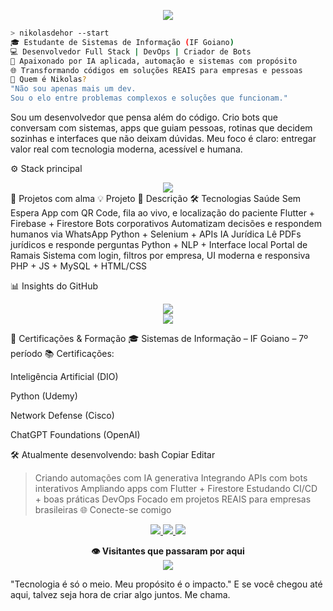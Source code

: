 <!-- Topo com banner dinâmico -->
<p align="center">
  <img src="https://capsule-render.vercel.app/api?type=waving&height=200&text=Nikolas%20de%20Hor&fontAlign=40&fontColor=ffffff&fontSize=40&desc=Inovando%20com%20propósito%2C%20codando%20com%20alma.&descAlign=60&descSize=16&color=gradient"/>
</p>

<!-- Console simulado -->
```bash
> nikolasdehor --start
🎓 Estudante de Sistemas de Informação (IF Goiano)
💻 Desenvolvedor Full Stack | DevOps | Criador de Bots
🧠 Apaixonado por IA aplicada, automação e sistemas com propósito
🌐 Transformando códigos em soluções REAIS para empresas e pessoas
🚀 Quem é Nikolas?
"Não sou apenas mais um dev.
Sou o elo entre problemas complexos e soluções que funcionam."
```

Sou um desenvolvedor que pensa além do código.
Crio bots que conversam com sistemas, apps que guiam pessoas, rotinas que decidem sozinhas e interfaces que não deixam dúvidas.
Meu foco é claro: entregar valor real com tecnologia moderna, acessível e humana.

⚙️ Stack principal
<div align="center"> <img src="https://skillicons.dev/icons?i=python,dart,flutter,js,java,firebase,mysql,docker,vagrant,linux,github,vscode" /> </div>
🧠 Projetos com alma
💡 Projeto	📄 Descrição	🛠️ Tecnologias
Saúde Sem Espera	App com QR Code, fila ao vivo, e localização do paciente	Flutter + Firebase + Firestore
Bots corporativos	Automatizam decisões e respondem humanos via WhatsApp	Python + Selenium + APIs
IA Jurídica	Lê PDFs jurídicos e responde perguntas	Python + NLP + Interface local
Portal de Ramais	Sistema com login, filtros por empresa, UI moderna e responsiva	PHP + JS + MySQL + HTML/CSS

📊 Insights do GitHub
<div align="center"> <img src="https://github-readme-stats.vercel.app/api?username=nikolasdehor&show_icons=true&theme=tokyonight" /> <br/> <img src="https://github-readme-stats.vercel.app/api/top-langs/?username=nikolasdehor&layout=compact&theme=tokyonight" /> </div>

🧭 Certificações & Formação
🎓 Sistemas de Informação – IF Goiano – 7º período
📚 Certificações:

Inteligência Artificial (DIO)

Python (Udemy)

Network Defense (Cisco)

ChatGPT Foundations (OpenAI)

🛠 Atualmente desenvolvendo:
bash
Copiar
Editar
> Criando automações com IA generativa
> Integrando APIs com bots interativos
> Ampliando apps com Flutter + Firestore
> Estudando CI/CD + boas práticas DevOps
> Focado em projetos REAIS para empresas brasileiras
🌐 Conecte-se comigo
<div align="center"> <a href="https://linkedin.com/in/nikolasdehor"> <img src="https://img.shields.io/badge/LinkedIn-0A66C2?style=for-the-badge&logo=linkedin&logoColor=white" /> </a> <a href="https://instagram.com/nikolasdehor"> <img src="https://img.shields.io/badge/Instagram-E4405F?style=for-the-badge&logo=instagram&logoColor=white" /> </a> <a href="https://dehor.dev"> <img src="https://img.shields.io/badge/dehor.dev-000000?style=for-the-badge&logo=google-chrome&logoColor=white" /> </a> </div>
<p align="center"> <b>👁 Visitantes que passaram por aqui</b><br> <img src="https://profile-counter.glitch.me/nikolasdehor/count.svg" /> </p>

"Tecnologia é só o meio. Meu propósito é o impacto."
E se você chegou até aqui, talvez seja hora de criar algo juntos.
Me chama.
